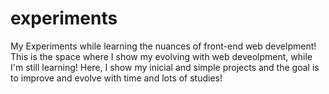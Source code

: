# experiments
My Experiments while learning the nuances of front-end web develpment!
This is the space where I show my evolving with web deveolpment, while I'm still learning!
Here, I show my inicial and simple projects and the goal is to improve and evolve with time and lots of studies!
